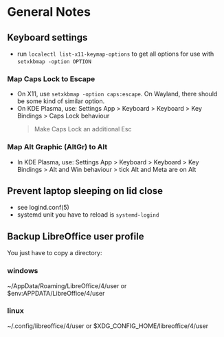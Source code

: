 # General Notes

## Keyboard settings
- run `localectl list-x11-keymap-options` to get all options for use with 
  `setxkbmap -option OPTION`
### Map Caps Lock to Escape
- On X11, use `setxkbmap -option caps:escape`. On Wayland, there should be 
  some kind of similar option.
- On KDE Plasma, use:
    Settings App > Keyboard > Keyboard > Key Bindings > Caps Lock behaviour 
    > Make Caps Lock an additional Esc
### Map Alt Graphic (AltGr) to Alt
- In KDE Plasma, use:
    Settings App > Keyboard > Keyboard > Key Bindings >
    Alt and Win behaviour > tick Alt and Meta are on Alt

## Prevent laptop sleeping on lid close
- see logind.conf(5)
- systemd unit you have to reload is `systemd-logind`

## Backup LibreOffice user profile
You just have to copy a directory:
### windows
~/AppData/Roaming/LibreOffice/4/user
or $env:APPDATA/LibreOffice/4/user

### linux
~/.config/libreoffice/4/user
or $XDG_CONFIG_HOME/libreoffice/4/user
